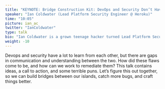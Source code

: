 ```yaml
---
title: "KEYNOTE: Bridge Construction Kit: DevOps and Security Don’t Have to Be Islands"
speaker: "Ian Coldwater (Lead Platform Security Engineer @ Heroku)"
time: "10:05"
picture: ian_ac
twitter: "IanColdwater"
type: talk
bio: "Ian Coldwater is a grown teenage hacker turned Lead Platform Security Engineer at Heroku, who specializes in hacking and hardening Kubernetes, containers and cloud-native infrastructure. In Animal Crossing, Ian runs The Cloud out of their basement data center. In real life, Ian lives in Minneapolis and tweets @IanColdwater."
weight: -10
---
```


Devops and security have a lot to learn from each other, but there are gaps in communication and understanding between the two. How did these flaws come to be, and how can we work to remediate them? This talk contains ideas, a call to action, and some terrible puns. Let’s figure this out together, so we can build bridges between our islands, catch more bugs, and craft things better.
